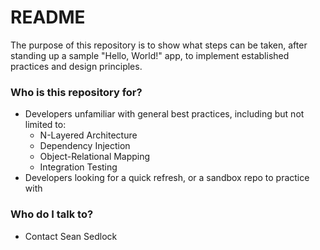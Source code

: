 # README #

The purpose of this repository is to show what steps can be taken, after standing up a sample "Hello, World!" app, to implement established practices and design principles. 

### Who is this repository for? ###

* Developers unfamiliar with general best practices, including but not limited to:
    * N-Layered Architecture
    * Dependency Injection
    * Object-Relational Mapping
    * Integration Testing
* Developers looking for a quick refresh, or a sandbox repo to practice with

### Who do I talk to? ###

* Contact Sean Sedlock
